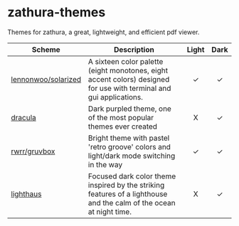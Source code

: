 # zathura-themes
Themes for zathura, a great, lightweight, and efficient pdf viewer.


| Scheme | Description | Light | Dark
| -------------- | ------------|:--------:|:---:|
| [lennonwoo/solarized](https://github.com/lennonwoo/zathura-solarized) | A sixteen color palette (eight monotones, eight accent colors) designed for use with terminal and gui applications.| ✓ | ✓ |
| [dracula](https://github.com/dracula/zathura) | Dark purpled theme, one of the most popular themes ever created | X | ✓ |
| [rwrr/gruvbox](https://github.com/rwrr/zathura-gruvbox) | Bright theme with pastel 'retro groove' colors and light/dark mode switching in the way | ✓ | ✓ |
| [lighthaus](https://github.com/lighthaus-theme/zathura) | Focused dark color theme inspired by the striking features of a lighthouse and the calm of the ocean at night time. | X | ✓ |

